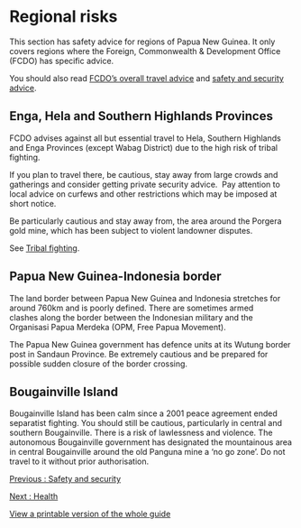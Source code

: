 # Regional risks

This section has safety advice for regions of Papua New Guinea. It only covers regions where the Foreign, Commonwealth & Development Office (FCDO) has specific advice.

You should also read [FCDO’s overall travel advice](/foreign-travel-advice/papua-new-guinea) and [safety and security advice](/foreign-travel-advice/papua-new-guinea/safety-and-security).

## Enga, Hela and Southern Highlands Provinces

FCDO advises against all but essential travel to Hela, Southern Highlands and Enga Provinces (except Wabag District) due to the high risk of tribal fighting.

If you plan to travel there, be cautious, stay away from large crowds and gatherings and consider getting private security advice.  Pay attention to local advice on curfews and other restrictions which may be imposed at short notice.

Be particularly cautious and stay away from, the area around the Porgera gold mine, which has been subject to violent landowner disputes.

See [Tribal fighting](/foreign-travel-advice/papua-new-guinea/safety-and-security).

## Papua New Guinea-Indonesia border

The land border between Papua New Guinea and Indonesia stretches for around 760km and is poorly defined. There are sometimes armed clashes along the border between the Indonesian military and the Organisasi Papua Merdeka (OPM, Free Papua Movement).

The Papua New Guinea government has defence units at its Wutung border post in Sandaun Province. Be extremely cautious and be prepared for possible sudden closure of the border crossing.

## Bougainville Island

Bougainville Island has been calm since a 2001 peace agreement ended separatist fighting. You should still be cautious, particularly in central and southern Bougainville. There is a risk of lawlessness and violence. The autonomous Bougainville government has designated the mountainous area in central Bougainville around the old Panguna mine a ‘no go zone’. Do not travel to it without prior authorisation.

[Previous
:
Safety and security](/foreign-travel-advice/papua-new-guinea/safety-and-security)

[Next
:
Health](/foreign-travel-advice/papua-new-guinea/health)

[View a printable version of the whole guide](/foreign-travel-advice/papua-new-guinea/print)